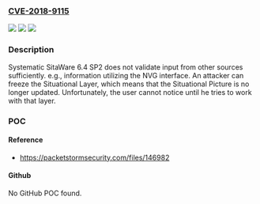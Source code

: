 ### [CVE-2018-9115](https://cve.mitre.org/cgi-bin/cvename.cgi?name=CVE-2018-9115)
![](https://img.shields.io/static/v1?label=Product&message=n%2Fa&color=blue)
![](https://img.shields.io/static/v1?label=Version&message=n%2Fa&color=blue)
![](https://img.shields.io/static/v1?label=Vulnerability&message=n%2Fa&color=brighgreen)

### Description

Systematic SitaWare 6.4 SP2 does not validate input from other sources sufficiently. e.g., information utilizing the NVG interface. An attacker can freeze the Situational Layer, which means that the Situational Picture is no longer updated. Unfortunately, the user cannot notice until he tries to work with that layer.

### POC

#### Reference
- https://packetstormsecurity.com/files/146982

#### Github
No GitHub POC found.

